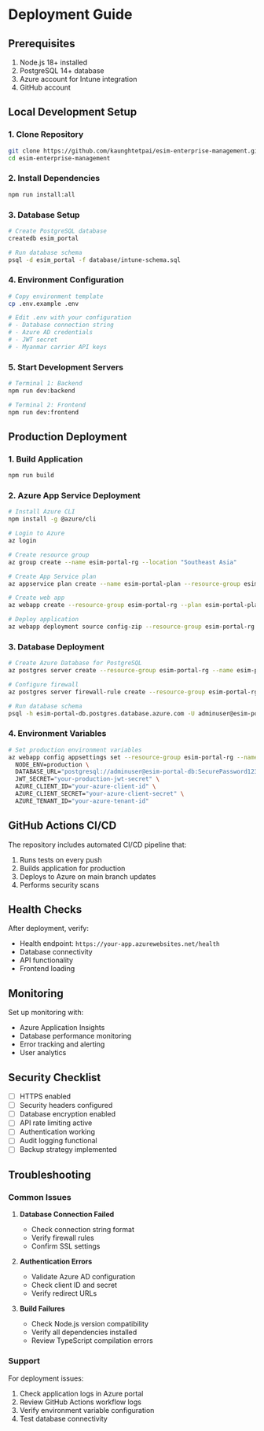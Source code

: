 # Deployment Guide

## Prerequisites

1. Node.js 18+ installed
2. PostgreSQL 14+ database
3. Azure account for Intune integration
4. GitHub account

## Local Development Setup

### 1. Clone Repository
```bash
git clone https://github.com/kaunghtetpai/esim-enterprise-management.git
cd esim-enterprise-management
```

### 2. Install Dependencies
```bash
npm run install:all
```

### 3. Database Setup
```bash
# Create PostgreSQL database
createdb esim_portal

# Run database schema
psql -d esim_portal -f database/intune-schema.sql
```

### 4. Environment Configuration
```bash
# Copy environment template
cp .env.example .env

# Edit .env with your configuration
# - Database connection string
# - Azure AD credentials
# - JWT secret
# - Myanmar carrier API keys
```

### 5. Start Development Servers
```bash
# Terminal 1: Backend
npm run dev:backend

# Terminal 2: Frontend
npm run dev:frontend
```

## Production Deployment

### 1. Build Application
```bash
npm run build
```

### 2. Azure App Service Deployment
```bash
# Install Azure CLI
npm install -g @azure/cli

# Login to Azure
az login

# Create resource group
az group create --name esim-portal-rg --location "Southeast Asia"

# Create App Service plan
az appservice plan create --name esim-portal-plan --resource-group esim-portal-rg --sku P1V3

# Create web app
az webapp create --resource-group esim-portal-rg --plan esim-portal-plan --name esim-portal-app --runtime "NODE|18-lts"

# Deploy application
az webapp deployment source config-zip --resource-group esim-portal-rg --name esim-portal-app --src dist.zip
```

### 3. Database Deployment
```bash
# Create Azure Database for PostgreSQL
az postgres server create --resource-group esim-portal-rg --name esim-portal-db --location "Southeast Asia" --admin-user adminuser --admin-password SecurePassword123! --sku-name GP_Gen5_2

# Configure firewall
az postgres server firewall-rule create --resource-group esim-portal-rg --server esim-portal-db --name AllowAzureServices --start-ip-address 0.0.0.0 --end-ip-address 0.0.0.0

# Run database schema
psql -h esim-portal-db.postgres.database.azure.com -U adminuser@esim-portal-db -d postgres -f database/intune-schema.sql
```

### 4. Environment Variables
```bash
# Set production environment variables
az webapp config appsettings set --resource-group esim-portal-rg --name esim-portal-app --settings \
  NODE_ENV=production \
  DATABASE_URL="postgresql://adminuser@esim-portal-db:SecurePassword123!@esim-portal-db.postgres.database.azure.com:5432/postgres?ssl=true" \
  JWT_SECRET="your-production-jwt-secret" \
  AZURE_CLIENT_ID="your-azure-client-id" \
  AZURE_CLIENT_SECRET="your-azure-client-secret" \
  AZURE_TENANT_ID="your-azure-tenant-id"
```

## GitHub Actions CI/CD

The repository includes automated CI/CD pipeline that:
1. Runs tests on every push
2. Builds application for production
3. Deploys to Azure on main branch updates
4. Performs security scans

## Health Checks

After deployment, verify:
- Health endpoint: `https://your-app.azurewebsites.net/health`
- Database connectivity
- API functionality
- Frontend loading

## Monitoring

Set up monitoring with:
- Azure Application Insights
- Database performance monitoring
- Error tracking and alerting
- User analytics

## Security Checklist

- [ ] HTTPS enabled
- [ ] Security headers configured
- [ ] Database encryption enabled
- [ ] API rate limiting active
- [ ] Authentication working
- [ ] Audit logging functional
- [ ] Backup strategy implemented

## Troubleshooting

### Common Issues

1. **Database Connection Failed**
   - Check connection string format
   - Verify firewall rules
   - Confirm SSL settings

2. **Authentication Errors**
   - Validate Azure AD configuration
   - Check client ID and secret
   - Verify redirect URLs

3. **Build Failures**
   - Check Node.js version compatibility
   - Verify all dependencies installed
   - Review TypeScript compilation errors

### Support

For deployment issues:
1. Check application logs in Azure portal
2. Review GitHub Actions workflow logs
3. Verify environment variable configuration
4. Test database connectivity